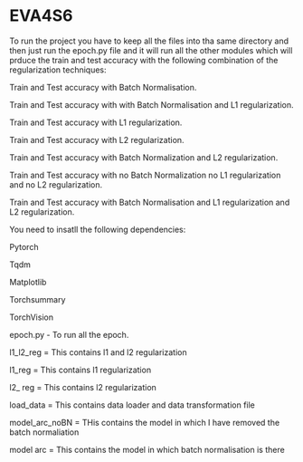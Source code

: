 # EVA4S6
To run the project you have to keep all the files into tha same directory and then just run the epoch.py file and it will run all the other modules which will prduce the train and test accuracy with the following combination of the regularization techniques:

Train and Test accuracy with Batch Normalisation.

Train and Test accuracy with with Batch Normalisation and L1 regularization.

Train and Test accuracy with L1 regularization.

Train and Test accuracy with L2 regularization.

Train and Test accuracy with Batch Normalization and L2 regularization.

Train and Test accuracy with no Batch Normalization no L1 regularization and no L2 regularization.

Train and Test accuracy with Batch Normalisation and L1 regularization and L2 regularization.

You need to insatll the following dependencies:

Pytorch

Tqdm

Matplotlib

Torchsummary

TorchVision

epoch.py - To run all the epoch.

l1_l2_reg = This contains l1 and l2 regularization

l1_reg = This contains l1 regularization 

l2_ reg = This contains l2 regularization 

load_data = This contains data loader and data transformation file 

model_arc_noBN = THis contains the model in which I have removed the batch normaliation

model arc = This contains the model in which batch normalisation is there 

